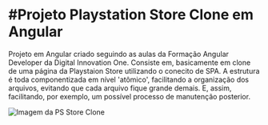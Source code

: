 <h1>#Projeto Playstation Store Clone em Angular</h1>

<p>Projeto em Angular criado seguindo as aulas da Formação Angular Developer da Digital Innovation One. Consiste em, basicamente em clone de uma página da Playstaion Store utilizando o conecito de SPA. A estrutura é toda componentizada em nível 'atômico', facilitando a organização dos arquivos, evitando que cada arquivo fique grande demais. E, assim, facilitando, por exemplo, um possível processo de manutenção posterior.</p>

<img src="../assets/home.png" alt="Imagem da PS Store Clone">

